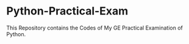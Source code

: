 # Python-Practical-Exam
This Repository contains the Codes of My GE Practical Examination of Python.
